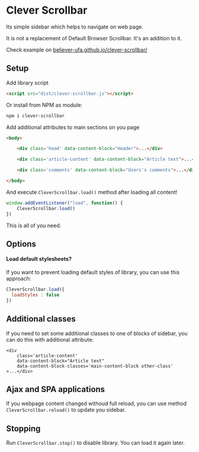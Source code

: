 # Clever Scrollbar

Its simple sidebar which helps to navigate on web page.

It is not a replacement of Default Browser Scrollbar. It's an addition to it.

Check example on [believer-ufa.github.io/clever-scrollbar/](https://believer-ufa.github.io/clever-scrollbar/)

## Setup

Add library script

```html
<script src="dist/clever-scrollbar.js"></script>
```

Or install from NPM as module:

```bash
npm i clever-scrollbar
```

Add additional attributes to main sections on you page

```html
<body>

    <div class='head' data-content-block="Header">...</div>

    <div class='article-content' data-content-block="Article text">...</div>

    <div class='comments' data-content-block="Users's comments">...</div>

</body>

```

And execute `CleverScrollbar.load()` method after loading all content!

```js
window.addEventListener("load", function() {
    CleverScrollbar.load()
})
```

This is all of you need.

## Options

#### Load default stylesheets?

If you want to prevent loading default styles of library, you can use this approach:

```js
CleverScrollbar.load({
  loadStyles : false
})
```

## Additional classes

If you need to set some additional classes to one of blocks of sidebar, you can do this with additional attribute:

```
<div
    class='article-content'
    data-content-block="Article text"
    data-content-block-classes='main-content-block other-class'
>...</div>
```

## Ajax and SPA applications

If you webpage content changed withoud full reload, you can use method `CleverScrollbar.reload()`
to update you sidebar.

## Stopping

Run `CleverScrollbar.stop()` to disable library. You can load it again later.